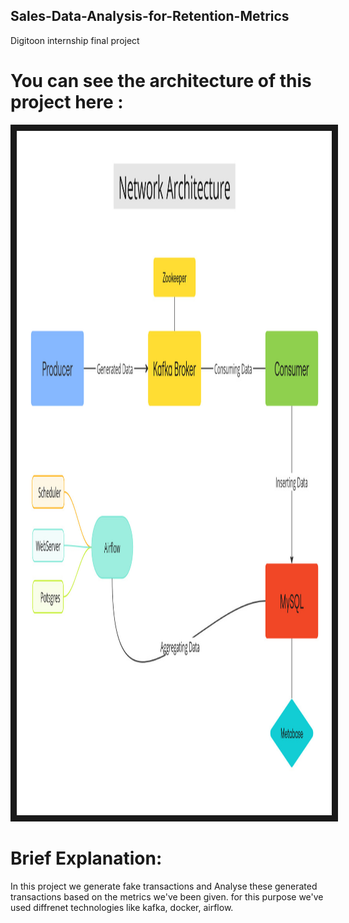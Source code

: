 ## Sales-Data-Analysis-for-Retention-Metrics
Digitoon internship final project

# You can see the architecture of this project here :

<img src="https://github.com/shayan-fallah/Sales-Data-Analysis-for-Retention-Metrics/blob/main/Network%20Architecture.jpg" width="1426" height="1095" border="10"/>


# Brief Explanation:
In this project we generate fake transactions and Analyse these generated transactions based on the metrics we've been given.
for this purpose we've used diffrenet technologies like kafka, docker, airflow.





